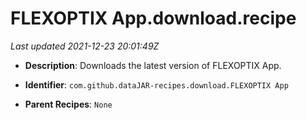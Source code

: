 # FLEXOPTIX App.download.recipe

_Last updated 2021-12-23 20:01:49Z_

- **Description**: Downloads the latest version of FLEXOPTIX App.

- **Identifier**: `com.github.dataJAR-recipes.download.FLEXOPTIX App`

- **Parent Recipes**: `None`
